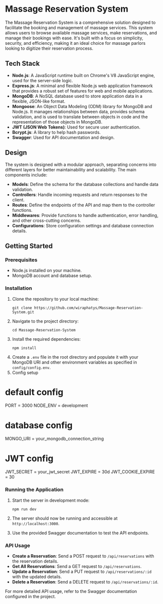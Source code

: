 # Massage Reservation System

The Massage Reservation System is a comprehensive solution designed to facilitate the booking and management of massage services. This system allows users to browse available massage services, make reservations, and manage their bookings with ease. It's built with a focus on simplicity, security, and efficiency, making it an ideal choice for massage parlors looking to digitize their reservation process.

## Tech Stack

- **Node.js**: A JavaScript runtime built on Chrome's V8 JavaScript engine, used for the server-side logic.
- **Express.js**: A minimal and flexible Node.js web application framework that provides a robust set of features for web and mobile applications.
- **MongoDB**: A NoSQL database used to store application data in a flexible, JSON-like format.
- **Mongoose**: An Object Data Modeling (ODM) library for MongoDB and Node.js. It manages relationships between data, provides schema validation, and is used to translate between objects in code and the representation of those objects in MongoDB.
- **JWT (JSON Web Tokens)**: Used for secure user authentication.
- **Bcrypt.js**: A library to help hash passwords.
- **Swagger**: Used for API documentation and design.

## Design

The system is designed with a modular approach, separating concerns into different layers for better maintainability and scalability. The main components include:

- **Models**: Define the schema for the database collections and handle data validation.
- **Controllers**: Handle incoming requests and return responses to the client.
- **Routes**: Define the endpoints of the API and map them to the controller functions.
- **Middlewares**: Provide functions to handle authentication, error handling, and other cross-cutting concerns.
- **Configurations**: Store configuration settings and database connection details.

## Getting Started

### Prerequisites

- Node.js installed on your machine.
- MongoDB account and database setup.

### Installation

1. Clone the repository to your local machine:
   ```
   git clone https://github.com/wiraphatys/Massage-Reservation-System.git
   ```
2. Navigate to the project directory:
   ```
   cd Massage-Reservation-System
   ```
3. Install the required dependencies:
   ```
   npm install
   ```
4. Create a `.env` file in the root directory and populate it with your MongoDB URI and other environment variables as specified in `config/config.env`.
5. Config setup
# default config
PORT = 3000
NODE_ENV = development

# database config
MONGO_URI = your_mongodb_connection_string

# JWT config
JWT_SECRET = your_jwt_secret
JWT_EXPIRE = 30d
JWT_COOKIE_EXPIRE = 30


### Running the Application

1. Start the server in development mode:
   ```
   npm run dev
   ```
2. The server should now be running and accessible at `http://localhost:3000`.

3. Use the provided Swagger documentation to test the API endpoints.

### API Usage

- **Create a Reservation**: Send a POST request to `/api/reservations` with the reservation details.
- **Get All Reservations**: Send a GET request to `/api/reservations`.
- **Update a Reservation**: Send a PUT request to `/api/reservations/:id` with the updated details.
- **Delete a Reservation**: Send a DELETE request to `/api/reservations/:id`.

For more detailed API usage, refer to the Swagger documentation configured in the project.